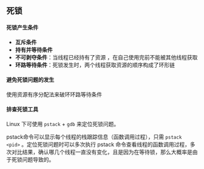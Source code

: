 ## 死锁

#### 死锁产生条件

- **互斥条件**
- **持有并等待条件**
- **不可剥夺条件**：当线程已经持有了资源 ，在自己使用完前不能被其他线程获取
- **环路等待条件**：死锁发生时，两个线程获取资源的顺序构成了环形链



####  避免死锁问题的发生

使用资源有序分配法来破环环路等待条件



#### 排查死锁工具

Linux 下可使用 `pstack` + `gdb` 来定位死锁问题。

pstack命令可以显示每个线程的栈跟踪信息（函数调用过程），只需 `pstack <pid>` 。定位死锁问题时可以多次执行 pstack 命令查看线程的函数调用过程，多次对比结果，确认哪几个线程一直没有变化，且是因为在等待锁，那么大概率是由于死锁问题导致的。